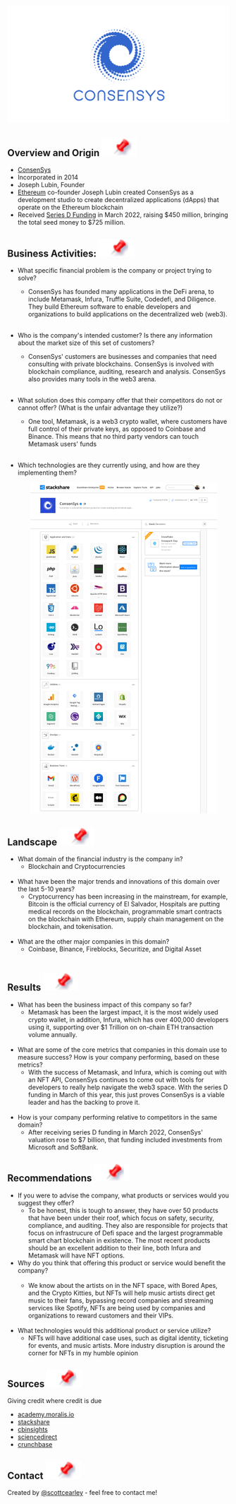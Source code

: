 <h1 align="center">

  ![Consensys](./images/BW_ConsenSys_Logo.jpeg)
  
</h1>

## Overview and Origin [![](./images/pin.svg)](#overview)

* [ConsenSys](https://www.consensys.net)
* Incorporated in 2014
* Joseph Lubin, Founder
* [Ethereum](https://ethereum.org) co-founder Joseph Lubin created ConsenSys as a development studio to create decentralized applications (dApps) that operate on the Ethereum blockchain
* Received [Series D Funding](https://www.crunchbase.com/funding_round/consensus-systems-series-d--527fba17) in March 2022, raising $450 million, bringing the total seed money to $725 million.

## Business Activities: [![](./images/pin.svg)](#business-activities)

* What specific financial problem is the company or project trying to solve?
  * ConsenSys has founded many applications in the DeFi arena, to include Metamask, Infura, Truffle Suite, Codedefi, and Diligence. They build Ethereum software to enable developers and organizations to build applications on the decentralized web (web3).
 <br></br>

* Who is the company's intended customer? Is there any information about the market size of this set of customers?
  * ConsenSys' customers are businesses and companies that need consulting with private blockchains.  ConsenSys is involved with blockchain compliance, auditing, research and analysis. ConsenSys also provides many tools in the web3 arena.
<br></br>
* What solution does this company offer that their competitors do not or cannot offer? (What is the unfair advantage they utilize?)
  * One tool, Metamask, is a web3 crypto wallet, where customers have full control of their private keys, as opposed to Coinbase and Binance.  This means that no third party vendors can touch Metamask users' funds
  <br></br>
* Which technologies are they currently using, and how are they implementing them? 
  <p align="center">
    <img src="./images/consensys_stackshare.png">
  </p>
   

## Landscape [![](./images/pin.svg)](#overview)

* What domain of the financial industry is the company in?
  * Blockchain and Cryptocurrencies
  <br></br>
* What have been the major trends and innovations of this domain over the last 5-10 years?
  * Cryptocurrency has been increasing in the mainstream, for example, Bitcoin is the official currency of El Salvador, Hospitals are putting medical records on the blockchain, programmable smart contracts on the blockchain with Ethereum, supply chain management on the blockchain, and tokenisation. 
  <br></br>
* What are the other major companies in this domain?
  * Coinbase, Binance, Fireblocks, Securitize, and Digital Asset
  <br></br>

## Results [![](./images/pin.svg)](#overview)

* What has been the business impact of this company so far?
  * Metamask has been the largest impact, it is the most widely used crypto wallet, in addition, Infura, which has over 400,000 developers using it, supporting over $1 Trillion on on-chain ETH transaction volume annually.
  <br></br>
* What are some of the core metrics that companies in this domain use to measure success? How is your company performing, based on these metrics?
  * With the success of Metamask, and Infura, which is coming out with an NFT API, ConsenSys continues to come out with tools for developers to really help navigate the web3 space.  With the series D funding in March of this year, this just proves ConsenSys is a viable leader and has the backing to prove it.
  <br></br>  
* How is your company performing relative to competitors in the same domain?
  * After receiving series D funding in March 2022, ConsenSys' valuation rose to $7 billion, that funding included investments from Microsoft and SoftBank.

## Recommendations [![](./images/pin.svg)](#overview)

* If you were to advise the company, what products or services would you suggest they offer? 
  * To be honest, this is tough to answer, they have over 50 products that have been under their roof, which focus on safety, security, compliance, and auditing.  They also are responsible for projects that focus on infrastrucure of Defi space and the largest programmable smart chart blockchain in existence.  The most recent products should be an excellent addition to their line, both Infura and Metamask will have NFT options.  
* Why do you think that offering this product or service would benefit the company?
 <br></br>  
  * We know about the artists on in the NFT space, with Bored Apes, and the Crypto Kitties, but NFTs will help music artists direct get music to their fans, bypassing record companies and streaming services like Spotify, NFTs are being used by companies and organizations to reward customers and their VIPs.
   <br></br>  
* What technologies would this additional product or service utilize?
    * NFTs will have additional case uses, such as digital identity, ticketing for events, and music artists.  More industry disruption is around the corner for NFTs in my humble opinion


## Sources [![](./images/pin.svg)](#overview)
Giving credit where credit is due
- [academy.moralis.io](https://academy.moralis.io/blog/what-is-consensys-the-ultimate-guide)
- [stackshare](https://stackshare.io/companies/consensys)
- [cbinsights](https://www.cbinsights.com/company/consensys/alternatives-competitors)
- [sciencedirect](https://www.sciencedirect.com/science/article/abs/pii/S0048733319301842)
- [crunchbase](https://www.crunchbase.com/funding_round/consensus-systems-series-d--527fba17)



## Contact [![](./images/pin.svg)](#overview)
Created by [@scottcearley](mailto:scott@l8nitelabs.com) - feel free to contact me!
